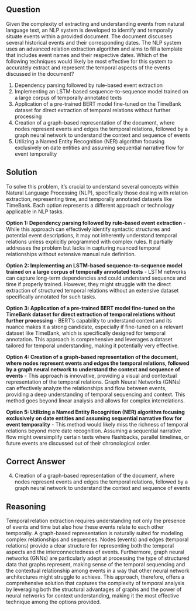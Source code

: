 ## Question
Given the complexity of extracting and understanding events from natural language text, an NLP system is developed to identify and temporally situate events within a provided document. The document discusses several historical events and their corresponding dates. The NLP system uses an advanced relation extraction algorithm and aims to fill a template that includes event names and their respective dates. Which of the following techniques would likely be most effective for this system to accurately extract and represent the temporal aspects of the events discussed in the document?

1. Dependency parsing followed by rule-based event extraction
2. Implementing an LSTM-based sequence-to-sequence model trained on a large corpus of temporally annotated texts
3. Application of a pre-trained BERT model fine-tuned on the TimeBank dataset for direct extraction of temporal relations without further processing
4. Creation of a graph-based representation of the document, where nodes represent events and edges the temporal relations, followed by a graph neural network to understand the context and sequence of events
5. Utilizing a Named Entity Recognition (NER) algorithm focusing exclusively on date entities and assuming sequential narrative flow for event temporality

## Solution
To solve this problem, it’s crucial to understand several concepts within Natural Language Processing (NLP), specifically those dealing with relation extraction, representing time, and temporally annotated datasets like TimeBank. Each option represents a different approach or technology applicable in NLP tasks.

**Option 1: Dependency parsing followed by rule-based event extraction** - While this approach can effectively identify syntactic structures and potential event descriptions, it may not inherently understand temporal relations unless explicitly programmed with complex rules. It partially addresses the problem but lacks in capturing nuanced temporal relationships without extensive manual rule definition.

**Option 2: Implementing an LSTM-based sequence-to-sequence model trained on a large corpus of temporally annotated texts** - LSTM networks can capture long-term dependencies and could understand sequence and time if properly trained. However, they might struggle with the direct extraction of structured temporal relations without an extensive dataset specifically annotated for such tasks.

**Option 3: Application of a pre-trained BERT model fine-tuned on the TimeBank dataset for direct extraction of temporal relations without further processing** - BERT’s capability to understand context and its nuance makes it a strong candidate, especially if fine-tuned on a relevant dataset like TimeBank, which is specifically designed for temporal annotation. This approach is comprehensive and leverages a dataset tailored for temporal understanding, making it potentially very effective.

**Option 4: Creation of a graph-based representation of the document, where nodes represent events and edges the temporal relations, followed by a graph neural network to understand the context and sequence of events** - This approach is innovative, providing a visual and contextual representation of the temporal relations. Graph Neural Networks (GNNs) can effectively analyze the relationships and flow between events, providing a deep understanding of temporal sequencing and context. This method goes beyond linear analysis and allows for complex interrelations.

**Option 5: Utilizing a Named Entity Recognition (NER) algorithm focusing exclusively on date entities and assuming sequential narrative flow for event temporality** - This method would likely miss the richness of temporal relations beyond mere date recognition. Assuming a sequential narrative flow might oversimplify certain texts where flashbacks, parallel timelines, or future events are discussed out of their chronological order.

## Correct Answer
4. Creation of a graph-based representation of the document, where nodes represent events and edges the temporal relations, followed by a graph neural network to understand the context and sequence of events

## Reasoning
Temporal relation extraction requires understanding not only the presence of events and time but also how these events relate to each other temporally. A graph-based representation is naturally suited for modeling complex relationships and sequences. Nodes (events) and edges (temporal relations) provide a clear structure for representing both the temporal aspects and the interconnectedness of events. Furthermore, graph neural networks (GNNs) are particularly adept at processing the type of structured data that graphs represent, making sense of the temporal sequencing and the contextual relationship among events in a way that other neural network architectures might struggle to achieve. This approach, therefore, offers a comprehensive solution that captures the complexity of temporal analysis by leveraging both the structural advantages of graphs and the power of neural networks for context understanding, making it the most effective technique among the options provided.